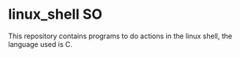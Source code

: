 # linux_shell SO
This repository contains programs to do actions in the linux shell, the language used is C. 
